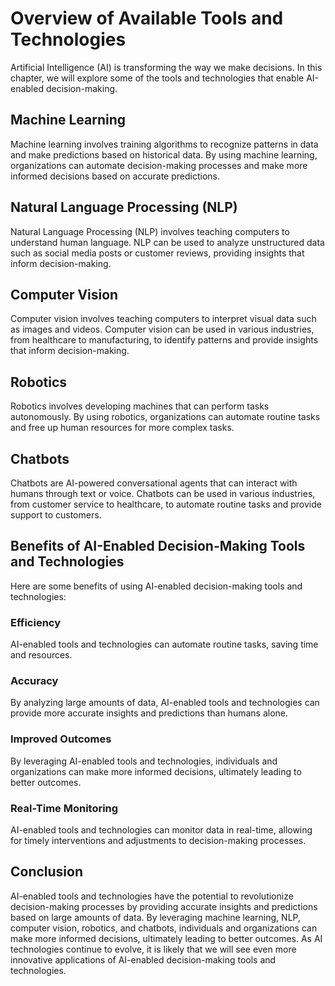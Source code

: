 Overview of Available Tools and Technologies
==============================================================================================================

Artificial Intelligence (AI) is transforming the way we make decisions. In this chapter, we will explore some of the tools and technologies that enable AI-enabled decision-making.

Machine Learning
----------------

Machine learning involves training algorithms to recognize patterns in data and make predictions based on historical data. By using machine learning, organizations can automate decision-making processes and make more informed decisions based on accurate predictions.

Natural Language Processing (NLP)
---------------------------------

Natural Language Processing (NLP) involves teaching computers to understand human language. NLP can be used to analyze unstructured data such as social media posts or customer reviews, providing insights that inform decision-making.

Computer Vision
---------------

Computer vision involves teaching computers to interpret visual data such as images and videos. Computer vision can be used in various industries, from healthcare to manufacturing, to identify patterns and provide insights that inform decision-making.

Robotics
--------

Robotics involves developing machines that can perform tasks autonomously. By using robotics, organizations can automate routine tasks and free up human resources for more complex tasks.

Chatbots
--------

Chatbots are AI-powered conversational agents that can interact with humans through text or voice. Chatbots can be used in various industries, from customer service to healthcare, to automate routine tasks and provide support to customers.

Benefits of AI-Enabled Decision-Making Tools and Technologies
-------------------------------------------------------------

Here are some benefits of using AI-enabled decision-making tools and technologies:

### Efficiency

AI-enabled tools and technologies can automate routine tasks, saving time and resources.

### Accuracy

By analyzing large amounts of data, AI-enabled tools and technologies can provide more accurate insights and predictions than humans alone.

### Improved Outcomes

By leveraging AI-enabled tools and technologies, individuals and organizations can make more informed decisions, ultimately leading to better outcomes.

### Real-Time Monitoring

AI-enabled tools and technologies can monitor data in real-time, allowing for timely interventions and adjustments to decision-making processes.

Conclusion
----------

AI-enabled tools and technologies have the potential to revolutionize decision-making processes by providing accurate insights and predictions based on large amounts of data. By leveraging machine learning, NLP, computer vision, robotics, and chatbots, individuals and organizations can make more informed decisions, ultimately leading to better outcomes. As AI technologies continue to evolve, it is likely that we will see even more innovative applications of AI-enabled decision-making tools and technologies.
